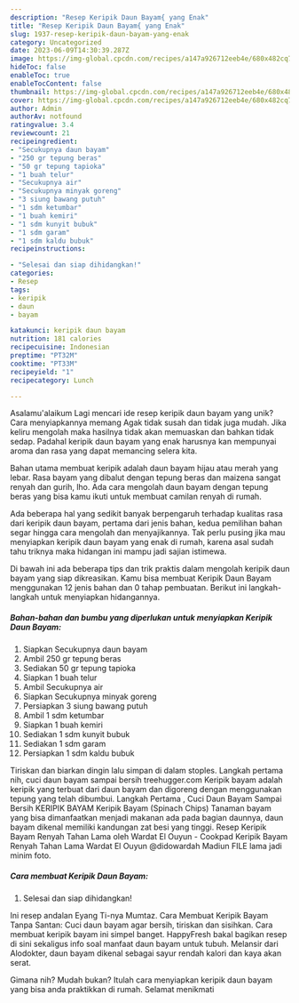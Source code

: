```yaml
---
description: "Resep Keripik Daun Bayam{ yang Enak"
title: "Resep Keripik Daun Bayam{ yang Enak"
slug: 1937-resep-keripik-daun-bayam-yang-enak
category: Uncategorized
date: 2023-06-09T14:30:39.287Z
image: https://img-global.cpcdn.com/recipes/a147a926712eeb4e/680x482cq70/keripik-daun-bayam-foto-resep-utama.jpg
hideToc: false
enableToc: true
enableTocContent: false
thumbnail: https://img-global.cpcdn.com/recipes/a147a926712eeb4e/680x482cq70/keripik-daun-bayam-foto-resep-utama.jpg
cover: https://img-global.cpcdn.com/recipes/a147a926712eeb4e/680x482cq70/keripik-daun-bayam-foto-resep-utama.jpg
author: Admin
authorAv: notfound
ratingvalue: 3.4
reviewcount: 21
recipeingredient:
- "Secukupnya daun bayam"
- "250 gr tepung beras"
- "50 gr tepung tapioka"
- "1 buah telur"
- "Secukupnya air"
- "Secukupnya minyak goreng"
- "3 siung bawang putuh"
- "1 sdm ketumbar"
- "1 buah kemiri"
- "1 sdm kunyit bubuk"
- "1 sdm garam"
- "1 sdm kaldu bubuk"
recipeinstructions:

- "Selesai dan siap dihidangkan!"
categories:
- Resep
tags:
- keripik
- daun
- bayam

katakunci: keripik daun bayam 
nutrition: 181 calories
recipecuisine: Indonesian
preptime: "PT32M"
cooktime: "PT33M"
recipeyield: "1"
recipecategory: Lunch

---
```



Asalamu'alaikum Lagi mencari ide resep keripik daun bayam yang unik? Cara menyiapkannya memang Agak tidak susah dan tidak juga mudah. Jika keliru mengolah maka hasilnya tidak akan memuaskan dan bahkan tidak sedap. Padahal keripik daun bayam yang enak harusnya kan mempunyai aroma dan rasa yang dapat memancing selera kita.


Bahan utama membuat keripik adalah daun bayam hijau atau merah yang lebar. Rasa bayam yang dibalut dengan tepung beras dan maizena sangat renyah dan gurih, lho. Ada cara mengolah daun bayam dengan tepung beras yang bisa kamu ikuti untuk membuat camilan renyah di rumah.

Ada beberapa hal yang sedikit banyak berpengaruh terhadap kualitas rasa dari keripik daun bayam, pertama dari jenis bahan, kedua pemilihan bahan segar hingga cara mengolah dan menyajikannya. Tak perlu pusing jika mau menyiapkan keripik daun bayam yang enak di rumah, karena asal sudah tahu triknya maka hidangan ini mampu jadi sajian istimewa.


Di bawah ini ada beberapa tips dan trik praktis dalam mengolah keripik daun bayam yang siap dikreasikan. Kamu bisa membuat Keripik Daun Bayam menggunakan 12 jenis bahan dan 0 tahap pembuatan. Berikut ini langkah-langkah untuk menyiapkan hidangannya.

<!--inarticleads1-->

##### Bahan-bahan dan bumbu yang diperlukan untuk menyiapkan Keripik Daun Bayam:

1. Siapkan Secukupnya daun bayam
1. Ambil 250 gr tepung beras
1. Sediakan 50 gr tepung tapioka
1. Siapkan 1 buah telur
1. Ambil Secukupnya air
1. Siapkan Secukupnya minyak goreng
1. Persiapkan 3 siung bawang putuh
1. Ambil 1 sdm ketumbar
1. Siapkan 1 buah kemiri
1. Sediakan 1 sdm kunyit bubuk
1. Sediakan 1 sdm garam
1. Persiapkan 1 sdm kaldu bubuk


Tiriskan dan biarkan dingin lalu simpan di dalam stoples. Langkah pertama nih, cuci daun bayam sampai bersih treehugger.com Keripik bayam adalah keripik yang terbuat dari daun bayam dan digoreng dengan menggunakan tepung yang telah dibumbui. Langkah Pertama , Cuci Daun Bayam Sampai Bersih KERIPIK BAYAM Keripik Bayam (Spinach Chips) Tanaman bayam yang bisa dimanfaatkan menjadi makanan ada pada bagian daunnya, daun bayam dikenal memiliki kandungan zat besi yang tinggi. Resep Keripik Bayam Renyah Tahan Lama oleh Wardat El Ouyun - Cookpad Keripik Bayam Renyah Tahan Lama Wardat El Ouyun @didowardah Madiun FILE lama jadi minim foto. 

<!--inarticleads2-->

##### Cara membuat Keripik Daun Bayam:


1. Selesai dan siap dihidangkan!

Ini resep andalan Eyang Ti-nya Mumtaz. Cara Membuat Keripik Bayam Tanpa Santan: Cuci daun bayam agar bersih, tiriskan dan sisihkan. Cara membuat keripik bayam ini simpel banget. HappyFresh bakal bagikan resep di sini sekaligus info soal manfaat daun bayam untuk tubuh. Melansir dari Alodokter, daun bayam dikenal sebagai sayur rendah kalori dan kaya akan serat. 

Gimana nih? Mudah bukan? Itulah cara menyiapkan keripik daun bayam yang bisa anda praktikkan di rumah. Selamat menikmati
